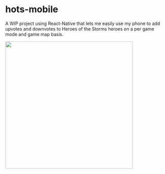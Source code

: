 # hots-mobile

A WIP project using React-Native that lets me easily use my phone to add upvotes and downvotes to Heroes of the Storms heroes on a per game mode and game map basis.

<img src="https://i.imgur.com/tsT6Efh.png" width=400>
